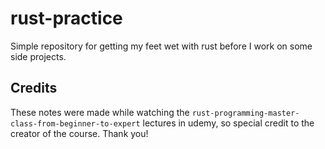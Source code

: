 # rust-practice

Simple repository for getting my feet wet with rust before I work on some side projects.

## Credits

These notes were made while watching the `rust-programming-master-class-from-beginner-to-expert` 
lectures in udemy, so special credit to the creator of the course. Thank you!

